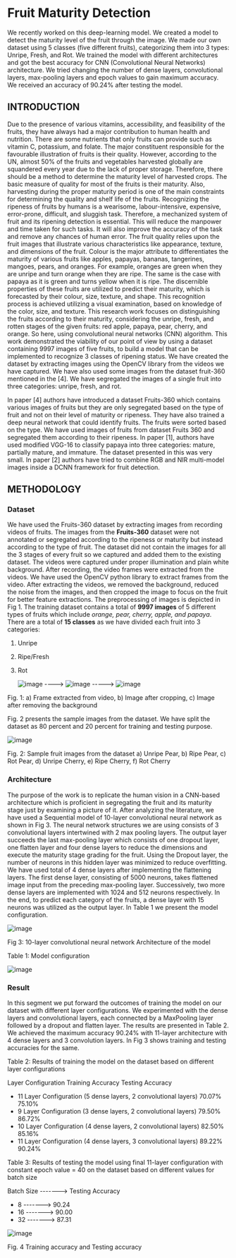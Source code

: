 # Fruit Maturity Detection
We recently worked on this deep-learning model. We created a model to detect the maturity level of the fruit through the image. We made our own dataset using 5 classes (five different fruits), categorizing them into 3 types: Unripe, Fresh, and Rot. We trained the model with different architectures and got the best accuracy for CNN (Convolutional Neural Networks) architecture. We tried changing the number of dense layers, convolutional layers, max-pooling layers and epoch values to gain maximum accuracy. We received an accuracy of 90.24% after testing the model. 

## INTRODUCTION

Due to the presence of various vitamins, accessibility, and feasibility of the fruits, they have always had a major contribution to human health and nutrition. There are some nutrients that only fruits can provide such as vitamin C, potassium, and folate. The major constituent responsible for the favourable illustration of fruits is their quality. However, according to the UN, almost 50% of the fruits and vegetables harvested globally are squandered every year due to the lack of proper storage. Therefore, there should be a method to determine the maturity level of harvested crops. The basic measure of quality for most of the fruits is their maturity. Also, harvesting during the proper maturity period is one of the main constraints for determining the quality and shelf life of the fruits. Recognizing the ripeness of fruits by humans is a wearisome, labour-intensive, expensive, error-prone, difficult, and sluggish task. Therefore, a mechanized system of fruit and its ripening detection is essential. This will reduce the manpower and time taken for such tasks. It will also improve the accuracy of the task and remove any chances of human error. 
The fruit quality relies upon the fruit images that illustrate various characteristics like appearance, texture, and dimensions of the fruit. Colour is the major attribute to differentiates the maturity of various fruits like apples, papayas, bananas, tangerines, mangoes, pears, and oranges. For example, oranges are green when they are unripe and turn orange when they are ripe. The same is the case with papaya as it is green and turns yellow when it is ripe.
The discernible properties of these fruits are utilized to predict their maturity, which is forecasted by their colour, size, texture, and shape. This recognition process is achieved utilizing a visual examination, based on knowledge of the color, size, and texture. This research work focuses on distinguishing the fruits according to their maturity, considering the unripe, fresh, and rotten stages of the given fruits: red apple, papaya, pear, cherry, and orange. So here, using convolutional neural networks (CNN) algorithm. 
This work demonstrated the viability of our point of view by using a dataset containing 9997 images of five fruits, to build a model that can be implemented to recognize 3 classes of ripening status. We have created the dataset by extracting images using the OpenCV library from the videos we have captured. We have also used some images from the dataset fruit-360 mentioned in the [4]. We have segregated the images of a single fruit into three categories: unripe, fresh, and rot.    

In paper [4] authors have introduced a dataset Fruits-360 which contains various images of fruits but they are only segregated based on the type of fruit and not on their level of maturity or ripeness. They have also trained a deep neural network that could identify fruits. The fruits were sorted based on the type. We have used images of fruits from dataset Fruits 360 and segregated them according to their ripeness. In paper [1], authors have used modified VGG-16 to classify papaya into three categories: mature, partially mature, and immature. The dataset presented in this was very small. In paper [2] authors have tried to combine RGB and NIR multi-model images inside a DCNN framework for fruit detection.

##  METHODOLOGY

###	Dataset
We have used the Fruits-360 dataset by extracting images from recording videos of fruits. The images from the **Fruits-360** dataset were not annotated or segregated according to the ripeness or maturity but instead according to the type of fruit. The dataset did not contain the images for all the 3 stages of every fruit so we captured and added them to the existing dataset. The videos were captured under proper illumination and plain white background. After recording, the video frames were extracted from the videos. We have used the OpenCV python library to extract frames from the video. After extracting the videos, we removed the background, reduced the noise from the images, and then cropped the image to focus on the fruit for better feature extractions. The preprocessing of images is depicted in Fig 1. The training dataset contains a total of **9997 images** of 5 different types of fruits which include _orange, pear, cherry, apple, and papaya_. There are a total of **15 classes** as we have divided each fruit into 3 categories: 
1.	Unripe
2.	Ripe/Fresh
3.	Rot


	![image](https://github.com/Tej03/Fruits-Maturity-Detection/assets/82440905/a8b1f974-b558-4e3f-ad9d-80d4263388d8)      ---->      ![image](https://github.com/Tej03/Fruits-Maturity-Detection/assets/82440905/40b0b927-e0b8-49cd-ac9e-463cda931f93)       ----->        ![image](https://github.com/Tej03/Fruits-Maturity-Detection/assets/82440905/774a137d-8279-47de-9952-79f8a1e1e9b4)






					

  


					
	
Fig. 1: a) Frame extracted from video, b) Image after cropping, c) Image after removing the background


Fig. 2 presents the sample images from the dataset. We have split the dataset as 80 percent and 20 percent for training and testing purpose.  





![image](https://github.com/Tej03/Fruits-Maturity-Detection/assets/82440905/11f05168-d7b5-4117-a5c5-869a7275b1b0)





Fig. 2: Sample fruit images from the dataset
a)  Unripe Pear, b) Ripe Pear, c) Rot Pear, d) Unripe Cherry, e) Ripe Cherry, f) Rot Cherry



### Architecture 

The purpose of the work is to replicate the human vision in a CNN-based architecture which is proficient in segregating the fruit and its maturity stage just by examining a picture of it. After analyzing the literature, we have used a Sequential model of 10-layer convolutional neural network as shown in Fig 3. The neural network structures we are using consists of 3 convolutional layers intertwined with 2 max pooling layers. The output layer succeeds the last max-pooling layer which consists of one dropout layer, one flatten layer and four dense layers to reduce the dimensions and execute the maturity stage grading for the fruit. Using the Dropout layer, the number of neurons in this hidden layer was minimized to reduce overfitting. We have used total of 4 dense layers after implementing the flattening layers. The first dense layer, consisting of 5000 neurons, takes flattened image input from the preceding max-pooling layer. Successively, two more dense layers are implemented with 1024 and 512 neurons respectively. In the end, to predict each category of the fruits, a dense layer with 15 neurons was utilized as the output layer. In Table 1 we present the model configuration.






![image](https://github.com/Tej03/Fruits-Maturity-Detection/assets/82440905/9413b89c-98b9-4daa-975a-9fc81ccccd54)


Fig 3: 10-layer convolutional neural network Architecture of the model





Table 1: Model configuration

![image](https://github.com/Tej03/Fruits-Maturity-Detection/assets/82440905/fce15c68-3049-4c3b-9731-aafd1141315c)

 
### Result

 In this segment we put forward the outcomes of training the model on our dataset with different layer configurations. We experimented with the dense layers and convolutional layers, each connected by a MaxPooling layer followed by a dropout and flatten layer. The results are presented in Table 2. We achieved the maximum accuracy 90.24% with 11-layer architecture with 4 dense layers and 3 convolution layers. In Fig 3 shows training and testing accuracies for the same.
 

Table 2: Results of training the model on the dataset based on different layer configurations
	  
Layer Configuration	Training Accuracy	Testing Accuracy
+	11 Layer Configuration 
	(5 dense layers, 2 convolutional layers)	70.07%	75.10%
+	9 Layer Configuration 
	(3 dense layers, 2 convolutional layers)	79.50%	86.72%
+	10 Layer Configuration 
	(4 dense layers, 2 convolutional layers)	82.50%	85.16%
+	11 Layer Configuration 
	(4 dense layers, 3 convolutional layers)	89.22%	90.24%













Table 3: Results of testing the model using final 11-layer configuration with constant epoch value = 40 on the dataset based on different values for batch size

   Batch Size	   ------->     Testing Accuracy
+	8          ------->        90.24
+	16	   ------->        90.00
+	32	   ------->        87.31


 

![image](https://github.com/Tej03/Fruits-Maturity-Detection/assets/82440905/cef0f25d-5ce9-45fd-8521-0316a2ea7747)


Fig. 4 Training accuracy and Testing accuracy

